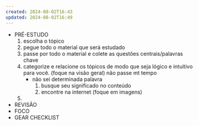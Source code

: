 ```yaml
---
created: 2024-08-02T16:43
updated: 2024-08-02T16:49
---
```

- PRÉ-ESTUDO
	1. escolha o tópico
	2. pegue todo o material que será estudado
	3. passe por todo o material e colete as questões centrais/palavras chave
	4. categorize e relacione os tópicos de modo que seja lógico e intuitivo para você. (foque na visão geral) não passe mt tempo
		- não sei determinada palavra
			1. busque seu significado no conteúdo
			2. encontre na internet (foque em imagens)
	1. 
- REVISÃO
- FOCO
- GEAR CHECKLIST